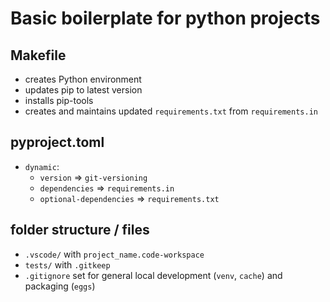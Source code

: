 # Basic boilerplate for python projects

## Makefile 
- creates Python environment
- updates pip to latest version
- installs pip-tools
- creates and maintains updated `requirements.txt` from `requirements.in`

## pyproject.toml
- `dynamic`:
    - `version` => `git-versioning`
    - `dependencies` => `requirements.in`
    - `optional-dependencies` => `requirements.txt`

## folder structure / files
- `.vscode/` with `project_name.code-workspace` 
- `tests/` with `.gitkeep`
- `.gitignore` set for general local development (`venv`, `cache`) and packaging (`eggs`)

